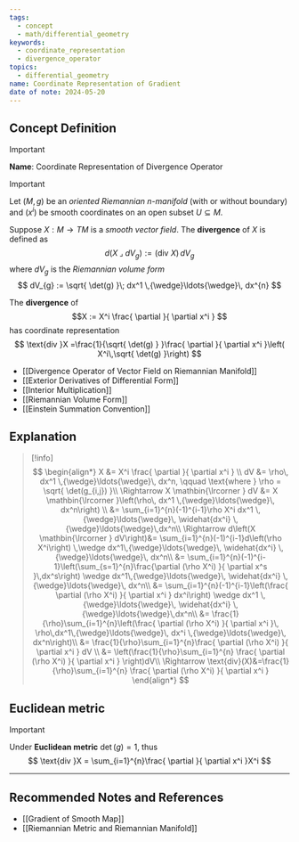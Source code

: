 ```yaml
---
tags:
  - concept
  - math/differential_geometry
keywords:
  - coordinate_representation
  - divergence_operator
topics:
  - differential_geometry
name: Coordinate Representation of Gradient
date of note: 2024-05-20
---
```


## Concept Definition

>[!important]
>**Name**: Coordinate Representation of Divergence Operator

>[!important]
>Let $(M, g)$ be an *oriented Riemannian $n$-manifold* (with or without boundary) and $(x^i)$ be smooth coordinates on an open subset $U \subseteq M$. 
>
>Suppose $X: M \rightarrow TM$ is a *smooth vector field*. The **divergence** of $X$ is defined as
>$$
>d\left(X \mathbin{\lrcorner } dV_{g}\right) := (\text{div }X)\,dV_{g} 
>$$ 
>where $dV_{g}$ is the *Riemannian volume form*
>$$
>dV_{g} := \sqrt{ \det(g) }\; dx^1 \,{\wedge}\ldots{\wedge}\, dx^{n}
>$$
>
>The **divergence** of $$X := X^i \frac{ \partial  }{ \partial x^i } $$ has coordinate representation
>$$
>\text{div }X =\frac{1}{\sqrt{ \det(g)  } }\frac{ \partial  }{ \partial x^i }\left( X^i\,\sqrt{ \det(g)  }\right)
>$$

- [[Divergence Operator of Vector Field on Riemannian Manifold]]
- [[Exterior Derivatives of Differential Form]]
- [[Interior Multiplication]]
- [[Riemannian Volume Form]]
- [[Einstein Summation Convention]]


## Explanation

>[!info]
>$$
>\begin{align*}
> X &= X^i  \frac{ \partial  }{ \partial x^i } \\
> dV &= \rho\, dx^1 \,{\wedge}\ldots{\wedge}\, dx^n, \qquad \text{where } \rho = \sqrt{ \det(g_{i,j}) }\\
> \Rightarrow X  \mathbin{\lrcorner } dV &= X  \mathbin{\lrcorner }\left(\rho\, dx^1 \,{\wedge}\ldots{\wedge}\, dx^n\right) \\
> &= \sum_{i=1}^{n}(-1)^{i-1}\rho X^i dx^1 \,{\wedge}\ldots{\wedge}\, \widehat{dx^i} \,{\wedge}\ldots{\wedge}\,dx^n\\
> \Rightarrow d\left(X  \mathbin{\lrcorner } dV\right)&=  \sum_{i=1}^{n}(-1)^{i-1}d\left(\rho X^i\right) \,\wedge dx^1\,{\wedge}\ldots{\wedge}\, \widehat{dx^i} \,{\wedge}\ldots{\wedge}\, dx^n\\
> &= \sum_{i=1}^{n}(-1)^{i-1}\left(\sum_{s=1}^{n}\frac{\partial (\rho X^i) }{ \partial x^s }\,dx^s\right) \wedge dx^1\,{\wedge}\ldots{\wedge}\, \widehat{dx^i} \,{\wedge}\ldots{\wedge}\, dx^n\\
> &= \sum_{i=1}^{n}(-1)^{i-1}\left(\frac{ \partial (\rho X^i) }{ \partial x^i } dx^i\right) \wedge dx^1 \,{\wedge}\ldots{\wedge}\, \widehat{dx^i} \,{\wedge}\ldots{\wedge}\,dx^n\\
> &=  \frac{1}{\rho}\sum_{i=1}^{n}\left(\frac{ \partial (\rho X^i) }{ \partial x^i }\, \rho\,dx^1\,{\wedge}\ldots{\wedge}\, dx^i  \,{\wedge}\ldots{\wedge}\, dx^n\right)\\
> &=  \frac{1}{\rho}\sum_{i=1}^{n}\frac{ \partial (\rho X^i) }{ \partial x^i } dV \\
> &= \left(\frac{1}{\rho}\sum_{i=1}^{n} \frac{ \partial (\rho X^i) }{ \partial x^i } \right)dV\\
> \Rightarrow  \text{div}(X)&=\frac{1}{\rho}\sum_{i=1}^{n} \frac{ \partial (\rho X^i) }{ \partial x^i }
> \end{align*}
>$$ 

## Euclidean metric

>[!important]
>Under **Euclidean metric** $\det(g) = 1$, thus
>$$
>\text{div }X = \sum_{i=1}^{n}\frac{ \partial  }{ \partial x^i }X^i
>$$






-----------
##  Recommended Notes and References

- [[Gradient of Smooth Map]]
- [[Riemannian Metric and Riemannian Manifold]]


